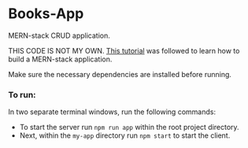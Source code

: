 # Books-App
MERN-stack CRUD application.

THIS CODE IS NOT MY OWN. [This tutorial](https://blog.logrocket.com/mern-stack-tutorial/) was followed to learn how to build a MERN-stack application.

Make sure the necessary dependencies are installed before running.

<h3>To run:</h3>
In two separate terminal windows, run the following commands:

 * To start the server run ```npm run app``` within the root project directory.
 * Next, within the ```my-app``` directory run ```npm start``` to start the client.
